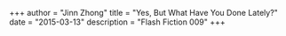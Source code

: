 +++
author = "Jinn Zhong"
title = "Yes, But What Have You Done Lately?"
date = "2015-03-13"
description = "Flash Fiction 009"
+++
